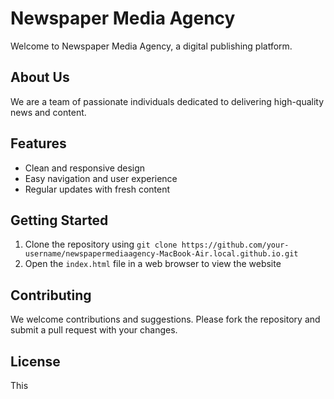# Newspaper Media Agency

Welcome to Newspaper Media Agency, a digital publishing platform.

## About Us

We are a team of passionate individuals dedicated to delivering high-quality news and content.

## Features

* Clean and responsive design
* Easy navigation and user experience
* Regular updates with fresh content

## Getting Started

1. Clone the repository using `git clone https://github.com/your-username/newspapermediaagency-MacBook-Air.local.github.io.git`
2. Open the `index.html` file in a web browser to view the website

## Contributing

We welcome contributions and suggestions. Please fork the repository and submit a pull request with your changes.

## License

This